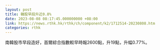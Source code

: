```yaml
---
layout: post
title: 韓股早段升近0.8%
date: 2023-08-08 08:17:45.000000000 +08:00
link: https://news.rthk.hk/rthk/ch/component/k2/1712514-20230808.htm
categories: rthk
---
```


南韓股市早段造好，首爾綜合指數較早時報2600點，升19點，升幅0.77%。
